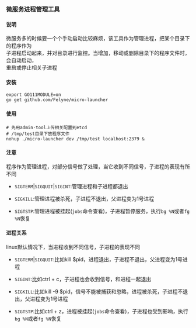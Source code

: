 ### 微服务进程管理工具

#### 说明

微服务多的时候要一个个手动启动比较麻烦，该工具作为管理进程，把某个目录下的程序作为  
子进程启动起来，并对目录进行监控。当增加，移动或删除目录下的程序文件时，会自动启动，  
重启或停止相关子进程

#### 安装
```shell
export GO111MODULE=on
go get github.com/Felyne/micro-launcher
```
#### 使用

```shell
# 先用admin-tool上传相关配置到etcd
# /tmp/test目录下放程序文件
nohup ./micro-launcher dev /tmp/test localhost:2379 &
```

#### 注意

程序作为管理进程，对部分信号做了处理，当它收到不同信号，子进程的表现有所不同

  - `SIGTERM`|`SIGQUIT`|`SIGINT`:管理进程和子进程都退出
  
  - `SIGKILL`:管理进程被杀死，子进程不退出，父进程变为1号进程
    
  - `SIGTSTP`:管理进程被挂起(`jobs`命令查看)，子进程暂停服务，执行`bg %N`或者`fg %N`恢复

#### 进程关系

linux默认情况下，当进程收到不同信号，子进程的表现不同

  - `SIGTERM`|`SIGQUIT`:比如kill $pid，进程退出，子进程不退出，父进程变为1号进程

  - `SIGINT`:比如ctrl + c，子进程也会收到信号，和进程一起退出

  - `SIGKILL`:比如kill -9 $pid，信号不能被捕获和忽略，进程被杀死，子进程不退出，父进程变为1号进程
  
  - `SIGTSTP`:比如ctrl + z，进程被挂起(`jobs`命令查看)，子进程也受到影响，执行`bg %N`或者`fg %N`恢复
